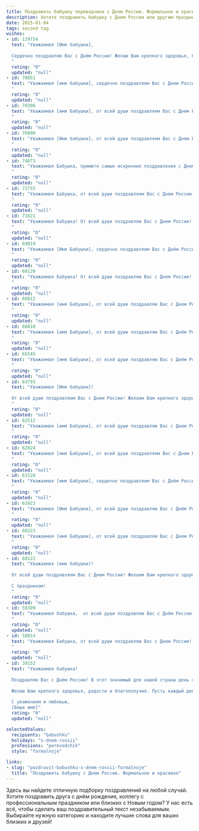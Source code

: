 ```yaml
---
title: Поздравить бабушку переводчика с Днем России. Формальное и красивое
description: Хотите поздравить бабушку с Днем России или другим праздником? Наш ИИ создаст незабываемое поздравление, а вы обязательно выделитесь среди других.  
date: 2025-01-04
tags: second tag
wishes:
- id: 129754
  text: "Уважаемая [Имя бабушки],
  
  Сердечно поздравляю Вас с Днём России! Желаю Вам крепкого здоровья, благополучия и мирного неба над головой. Пусть этот праздник наполнит Вашу жизнь радостью и гордостью за нашу великую страну.  Ваш многолетний опыт переводчика, безусловно,  способствовал укреплению международных связей и взаимопониманию.  Пусть Ваш вклад в это благородное дело будет высоко оценён.  С праздником!
  "
  rating: "0"
  updated: "null"
- id: 78851
  text: "Уважаемая [имя бабушки], сердечно поздравляем Вас с Днем России! Желаем Вам крепкого здоровья, благополучия и мирного неба над головой. Пусть Ваш богатый опыт переводчика и глубокие знания всегда приносят Вам радость и удовлетворение.
  "
  rating: "0"
  updated: "null"
- id: 78306
  text: "Уважаемая [имя Бабушки], от всей души поздравляем Вас с Днем России!  Желаем Вам крепкого здоровья, благополучия и долгих лет жизни! Пусть Ваша работа переводчика приносит радость и удовлетворение, а в Вашем доме всегда царит мир и покой.
  "
  rating: "0"
  updated: "null"
- id: 76800
  text: "Уважаемая [Имя бабушки], от всей души поздравляем Вас с Днем России! Желаем Вам крепкого здоровья, благополучия и мирного неба над головой. Пусть Ваш профессионализм переводчика всегда будет востребован, а работа приносит удовлетворение и радость! С праздником!
  "
  rating: "0"
  updated: "null"
- id: 74073
  text: "Уважаемая Бабушка, примите самые искренние поздравления с Днем России! Желаю Вам крепкого здоровья, благополучия и мирного неба над головой. Пусть Ваша жизнь будет наполнена радостью, любовью и уважением.
  "
  rating: "0"
  updated: "null"
- id: 72755
  text: "Уважаемая Бабушка, от всей души поздравляем Вас с Днем России! Желаем Вам крепкого здоровья,  благополучия и радости  в этот праздничный день! Пусть Ваша работа переводчика приносит Вам удовлетворение и признание!
  "
  rating: "0"
  updated: "null"
- id: 71021
  text: "Уважаемая Бабушка! От всей души поздравляю Вас с Днем России!  Желаю Вам крепкого здоровья, благополучия, мирного неба над головой и долгих, счастливых лет жизни. Пусть Ваш профессиональный опыт, как переводчика, всегда приносит Вам радость и удовлетворение.
  "
  rating: "0"
  updated: "null"
- id: 69019
  text: "Уважаемая [Имя Бабушки], сердечно поздравляем Вас с Днём России! Желаем Вам крепкого здоровья, благополучия и долгих лет жизни! Ваша работа переводчика – поистине важная и ценная, она объединяет культуры и способствует взаимопониманию. Пусть этот день принесёт Вам радость, мир и вдохновение!
  "
  rating: "0"
  updated: "null"
- id: 68120
  text: "Уважаемая Бабушка! От всей души поздравляю Вас с Днем России! Желаю Вам крепкого здоровья, благополучия и долгих лет жизни. Пусть Ваша работа переводчика приносит Вам радость и удовлетворение!
  "
  rating: "0"
  updated: "null"
- id: 66812
  text: "Уважаемая [имя Бабушки], от всей души поздравляю Вас с Днем России!  Желаю Вам крепкого здоровья, благополучия и мирного неба над головой. Пусть Ваша работа переводчика приносит Вам удовлетворение и признание, а Ваше мастерство в области языка будет всегда востребовано.
  "
  rating: "0"
  updated: "null"
- id: 66810
  text: "Уважаемая [имя Бабушки], от всей души поздравляю Вас с Днём России! Желаю Вам крепкого здоровья, благополучия и мирного неба над головой. Пусть Ваша жизнь будет наполнена радостью, любовью и светлыми моментами.
  "
  rating: "0"
  updated: "null"
- id: 65545
  text: "Уважаемая [имя Бабушки], от всей души поздравляю Вас с Днём России! Желаю Вам крепкого здоровья, благополучия и мирного неба над головой. Пусть Ваш многолетний опыт и знания, в том числе как талантливого переводчика, продолжают служить на благо нашей страны!
  "
  rating: "0"
  updated: "null"
- id: 63793
  text: "Уважаемая [Имя бабушки]!
  
  От всей души поздравляем Вас с Днем России! Желаем Вам крепкого здоровья, благополучия и мира. Пусть Ваша работа переводчика приносит Вам радость и удовлетворение, а Ваш богатый жизненный опыт продолжает вдохновлять нас и передаваться будущим поколениям.
  "
  rating: "0"
  updated: "null"
- id: 62512
  text: "Уважаемая [имя Бабушки], от всей души поздравляю Вас с Днем России! Желаю Вам крепкого здоровья, благополучия и мирного неба над головой. Пусть Ваш многолетний опыт переводчика continue to bring joy and enlightenment to others. С праздником!
  "
  rating: "0"
  updated: "null"
- id: 62024
  text: "Уважаемая [имя Бабушки], от всей души поздравляем Вас с Днем России! Желаем Вам крепкого здоровья, благополучия и долгих лет жизни. Пусть Ваш труд переводчика, соединяющий языки и культуры, всегда приносит Вам радость и удовлетворение.
  "
  rating: "0"
  updated: "null"
- id: 61528
  text: "Уважаемая [имя Бабушки], сердечно поздравляем Вас с Днём России! Желаем Вам крепкого здоровья, благополучия и новых творческих успехов в Вашей профессиональной деятельности – профессии переводчика. Пусть Ваша жизнь будет наполнена радостью, теплом и любовью!
  "
  rating: "0"
  updated: "null"
- id: 61023
  text: "Уважаемая [Имя Бабушки], от всей души поздравляю Вас с Днём России!  Желаю Вам крепкого здоровья, благополучия и долгих лет жизни! Пусть Ваша профессиональная деятельность переводчика приносит Вам радость и  удовлетворение!
  "
  rating: "0"
  updated: "null"
- id: 60323
  text: "Уважаемая [имя Бабушки], от всей души поздравляю Вас с Днем России! Желаю Вам крепкого здоровья, благополучия и мирного неба над головой. Пусть Ваш богатый жизненный опыт и профессионализм, в частности, как талантливого переводчика, служат примером для всех нас. С праздником!
  "
  rating: "0"
  updated: "null"
- id: 60122
  text: "Уважаемая (имя бабушки)!
  
  От всей души поздравляем Вас с Днем России! Желаем Вам крепкого здоровья, благополучия и мирного неба над головой. Пусть Ваша работа Переводчика приносит Вам удовлетворение и новые интересные проекты.
  
  С праздником!
  "
  rating: "0"
  updated: "null"
- id: 59309
  text: "Уважаемая бабушка,  от всей души поздравляю Вас с Днём России! Желаю Вам крепкого здоровья, благополучия и долгих лет жизни, наполненных радостью и любовью. Пусть Ваша работа переводчика приносит Вам удовлетворение и новые открытия.
  "
  rating: "0"
  updated: "null"
- id: 58814
  text: "Уважаемая Бабушка, от всей души поздравляю Вас с Днем России! Желаю Вам крепкого здоровья, благополучия и мирного неба над головой. Пусть ваш труд переводчика, направленный на укрепление взаимопонимания между народами, приносит Вам удовлетворение и признание. С праздником!
  "
  rating: "0"
  updated: "null"
- id: 39152
  text: "Уважаемая бабушка!
  
  Поздравляю Вас с Днём России! В этот значимый для нашей страны день хочу поблагодарить Вас за ту мудрость и тепло, которыми Вы щедро делитесь с нами. Ваш жизненный путь и любовь к своему делу, который Вы посвятили, вдохновляют всех нас.
  
  Желаю Вам крепкого здоровья, радости и благополучия. Пусть каждый день приносит счастье и спокойствие, а Ваша забота о нас всегда отражается в нашем уважении и любви к Вам.
  
  С уважением и любовью,
  [Ваше имя]"
  rating: "0"
  updated: "null"

selectedValues:
  recipients: "babushku"
  holidays: "s-dnem-rossii"
  professions: "perevodchik"
  style: "formalnoje"

links:
- slug: "pozdravit-babushku-s-dnem-rossii-formalnoje"
  title: "Поздравить бабушку с Днем России. Формальное и красивое"
---
```


Здесь вы найдете отличную подборку поздравлений на любой случай.
Хотите поздравить друга с днём рождения, коллегу с профессиональным праздником или близких с Новым годом? У нас есть всё, чтобы сделать ваш поздравительный текст незабываемым. Выбирайте нужную категорию и находите лучшие слова для ваших близких и друзей!
